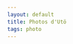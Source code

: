 ```yaml
---
layout: default
title: Photos d'Utö
tags: photo
---
```


<section class="row">
<div class="thumbnails col-xs-6 col-sm-4 col-md-4" id="5F0A7051-1.jpg" onclick="showBig('#'+id)>
  <img src="/photos/2016-05-26-test/5F0A7051-1.jpg" class="img-rounded">
</div>
<div class="thumbnails col-xs-6 col-sm-4 col-md-4" id="5F0A7053-1.jpg" onclick="showBig('#'+id)>
  <img src="/photos/2016-05-26-test/5F0A7053-1.jpg" class="img-rounded">
</div>
<div class="thumbnails col-xs-6 col-sm-4 col-md-4" id="5F0A7061-1.jpg" onclick="showBig('#'+id)>
  <img src="/photos/2016-05-26-test/5F0A7061-1.jpg" class="img-rounded">
</div>
<div class="thumbnails col-xs-6 col-sm-4 col-md-4" id="5F0A7068-1.jpg" onclick="showBig('#'+id)>
  <img src="/photos/2016-05-26-test/5F0A7068-1.jpg" class="img-rounded">
</div>
<div class="thumbnails col-xs-6 col-sm-4 col-md-4" id="5F0A7072-1.jpg" onclick="showBig('#'+id)>
  <img src="/photos/2016-05-26-test/5F0A7072-1.jpg" class="img-rounded">
</div>
<div class="thumbnails col-xs-6 col-sm-4 col-md-4" id="5F0A7075-1.jpg" onclick="showBig('#'+id)>
  <img src="/photos/2016-05-26-test/5F0A7075-1.jpg" class="img-rounded">
</div>
</section>
